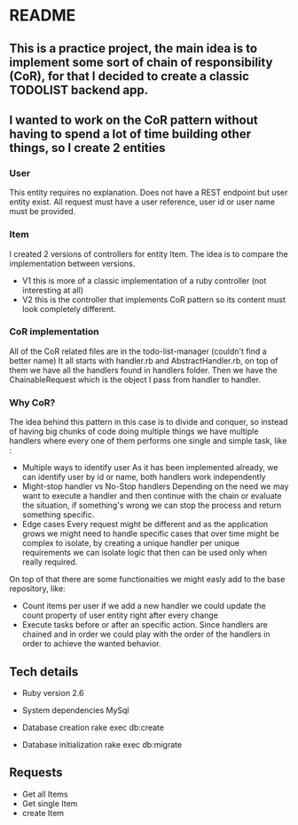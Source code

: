 # README
## This is a practice project, the main idea is to implement some sort of chain of responsibility (CoR), for that I decided to create a classic TODOLIST backend app.

## I wanted to work on the CoR pattern without having to spend a lot of time building other things, so I create 2 entities
### User
This entity requires no explanation.
Does not have a REST endpoint but user entity exist.
All request must have a user reference, user id or user name must be provided.
### Item
I created 2 versions of controllers for entity Item. The idea is to compare the implementation between versions.
* V1
this is more of a classic implementation of a ruby controller (not interesting at all)
* V2
this is the controller that implements CoR pattern so its content must look completely different.

### CoR implementation
All of the CoR related files are in the todo-list-manager (couldn't find a better name)
It all starts with handler.rb and AbstractHandler.rb, on top of them we have all the handlers found in handlers folder.
Then we have the ChainableRequest which is the object I pass from handler to handler.


### Why CoR?
The idea behind this pattern in this case is to divide and conquer, so instead of having big chunks of code doing multiple things we have multiple handlers where every one of them performs one single and simple task, like : 
* Multiple ways to identify user
As it has been implemented already, we can identify user by id or name, both handlers work independently
* Might-stop handler vs No-Stop handlers
Depending on the need we may want to execute a handler and then continue with the chain or evaluate the situation, if something's wrong we can stop the process and return something specific.
* Edge cases
Every request might be different and as the application grows we might need to handle specific cases that over time might be complex to isolate, by creating a unique handler per unique requirements we can isolate logic that then can be used only when really required.

On top of that there are some functionaities we might easly add to the base repository, like:
* Count items per user
if we add a new handler we could update the count property of user entity right after every change
* Execute tasks before or after an specific action.
Since handlers are chained and in order we could play with the order of the handlers in order to achieve the wanted behavior.

## Tech details
* Ruby version
2.6
* System dependencies
MySql

* Database creation
rake exec db:create
* Database initialization
rake exec db:migrate

## Requests
* Get all Items
* Get single Item
* create Item